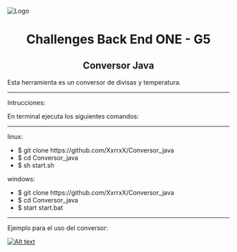 
![Logo](https://i.imgur.com/Bz0yTs5.jpg)
<h1 align="center"> Challenges Back End ONE - G5 </h1>
<h2 align="center"> Conversor Java </h2>

Esta herramienta es un conversor de divisas y temperatura.
<hr></hr>
Intrucciones:

En terminal ejecuta los siguientes comandos:
<hr></hr>
linux:
<ul>
<li>$ git clone https://github.com/XxrrxX/Conversor_java</li>
<li>$ cd Conversor_java</li>
<li>$ sh start.sh</li>
</ul>
windows:
<ul>
<li>$ git clone https://github.com/XxrrxX/Conversor_java</li>
<li>$ cd Conversor_java</li>
<li>$ start start.bat</li>
</ul>
<hr></hr>

Ejemplo para el uso del conversor:

[![Alt text](https://img.youtube.com/vi/eHazo_8OlEA/0.jpg)](https://www.youtube.com/watch?v=eHazo_8OlEA)


